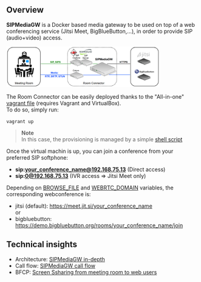 Overview
--------

**SIPMediaGW** is a Docker based media gateway to be used on top of a web conferencing service (Jitsi Meet, BigBlueButton,...), in order to provide SIP (audio+video) access.


<img src="docs/architecture.png" width=80% height=80%>

The Room Connector can be easily deployed thanks to the "All-in-one" [vagrant file](https://github.com/Renater/SIPMediaGW/blob/main/Vagrantfile) (requires Vagrant and VirtualBox).\
To do so, simply run:

	vagrant up

> **Note**\
> In this case, the provisioning is managed by a simple [shell script](https://github.com/Renater/SIPMediaGW/blob/main/test/provision.sh)

Once the virtual machin is up, you can join a conference from your preferred SIP softphone:

- **sip:your_conference_name@192.168.75.13** (Direct access)
- **sip:0@192.168.75.13** (IVR access => Jitsi Meet only)

Depending on [BROWSE_FILE](https://github.com/Renater/SIPMediaGW/blob/114ee4be29e0460132a0c018b8bbd94c72728522/.env#L12) and [WEBRTC_DOMAIN](https://github.com/Renater/SIPMediaGW/blob/114ee4be29e0460132a0c018b8bbd94c72728522/.env#L13) variables, the corresponding webconference is:
- jitsi (default): https://meet.jit.si/your_conference_name \
or
- bigbluebutton: https://demo.bigbluebutton.org/rooms/your_conference_name/join

Technical insights
--------
- Architecture: [SIPMediaGW in-depth](https://github.com/Renater/SIPMediaGW/blob/main/docs/sipmediagw-in-depth.md)
- Call flow: [SIPMediaGW call flow](https://github.com/Renater/SIPMediaGW/blob/main/docs/call_flow.md)
- BFCP: [Screen Ssharing from meeting room to web users](https://github.com/Renater/SIPMediaGW/blob/main/docs/BFCP.png)



